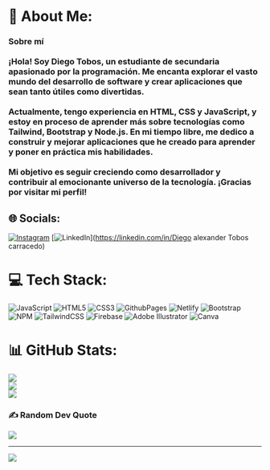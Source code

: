 # 💫 About Me:
### Sobre mí<br><br>¡Hola! Soy Diego Tobos, un estudiante de secundaria apasionado por la programación. Me encanta explorar el vasto mundo del desarrollo de software y crear aplicaciones que sean tanto útiles como divertidas.<br><br>Actualmente, tengo experiencia en HTML, CSS y JavaScript, y estoy en proceso de aprender más sobre tecnologías como Tailwind, Bootstrap y Node.js. En mi tiempo libre, me dedico a construir y mejorar aplicaciones que he creado para aprender y poner en práctica mis habilidades.<br><br>Mi objetivo es seguir creciendo como desarrollador y contribuir al emocionante universo de la tecnología. ¡Gracias por visitar mi perfil!


## 🌐 Socials:
[![Instagram](https://img.shields.io/badge/Instagram-%23E4405F.svg?logo=Instagram&logoColor=white)](https://instagram.com/diegotobosv) [![LinkedIn](https://img.shields.io/badge/LinkedIn-%230077B5.svg?logo=linkedin&logoColor=white)](https://linkedin.com/in/Diego alexander Tobos carracedo) 

# 💻 Tech Stack:
![JavaScript](https://img.shields.io/badge/javascript-%23323330.svg?style=for-the-badge&logo=javascript&logoColor=%23F7DF1E) ![HTML5](https://img.shields.io/badge/html5-%23E34F26.svg?style=for-the-badge&logo=html5&logoColor=white) ![CSS3](https://img.shields.io/badge/css3-%231572B6.svg?style=for-the-badge&logo=css3&logoColor=white) ![GithubPages](https://img.shields.io/badge/github%20pages-121013?style=for-the-badge&logo=github&logoColor=white) ![Netlify](https://img.shields.io/badge/netlify-%23000000.svg?style=for-the-badge&logo=netlify&logoColor=#00C7B7) ![Bootstrap](https://img.shields.io/badge/bootstrap-%238511FA.svg?style=for-the-badge&logo=bootstrap&logoColor=white) ![NPM](https://img.shields.io/badge/NPM-%23CB3837.svg?style=for-the-badge&logo=npm&logoColor=white) ![TailwindCSS](https://img.shields.io/badge/tailwindcss-%2338B2AC.svg?style=for-the-badge&logo=tailwind-css&logoColor=white) ![Firebase](https://img.shields.io/badge/Firebase-039BE5?style=for-the-badge&logo=Firebase&logoColor=white) ![Adobe Illustrator](https://img.shields.io/badge/adobe%20illustrator-%23FF9A00.svg?style=for-the-badge&logo=adobe%20illustrator&logoColor=white) ![Canva](https://img.shields.io/badge/Canva-%2300C4CC.svg?style=for-the-badge&logo=Canva&logoColor=white)
# 📊 GitHub Stats:
![](https://github-readme-stats.vercel.app/api?username=diegotobos&theme=vision-friendly-dark&hide_border=false&include_all_commits=true&count_private=true)<br/>
![](https://github-readme-streak-stats.herokuapp.com/?user=diegotobos&theme=vision-friendly-dark&hide_border=false)<br/>
![](https://github-readme-stats.vercel.app/api/top-langs/?username=diegotobos&theme=vision-friendly-dark&hide_border=false&include_all_commits=true&count_private=true&layout=compact)


### ✍️ Random Dev Quote
![](https://quotes-github-readme.vercel.app/api?type=horizontal&theme=radical)

---
[![](https://visitcount.itsvg.in/api?id=diegotobos&icon=0&color=0)](https://visitcount.itsvg.in)

<!-- Proudly created with GPRM ( https://gprm.itsvg.in ) -->
